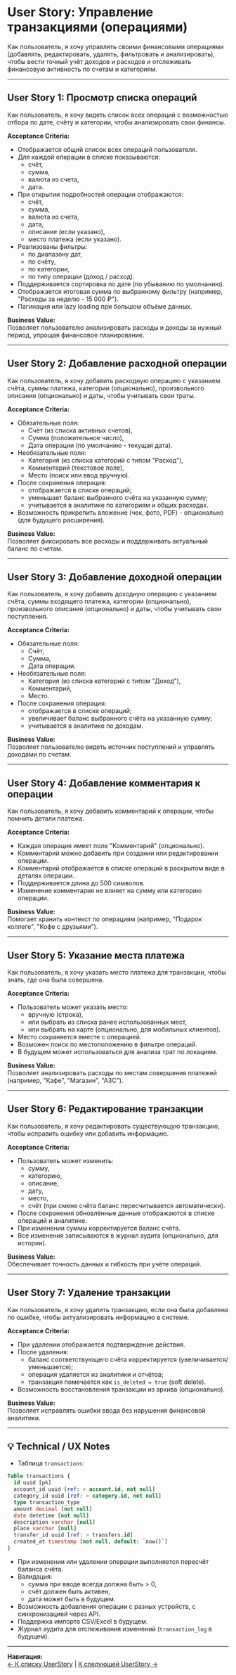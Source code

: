 # User Story: Управление транзакциями (операциями)

Как пользователь, я хочу управлять своими финансовыми операциями (добавлять, редактировать, удалять, фильтровать и анализировать), чтобы вести точный учёт доходов и расходов и отслеживать финансовую активность по счетам и категориям.

---

## User Story 1: Просмотр списка операций

Как пользователь, я хочу видеть список всех операций с возможностью отбора по дате, счёту и категории, чтобы анализировать свои финансы.

**Acceptance Criteria:**

- Отображается общий список всех операций пользователя.
- Для каждой операции в списке показываются:
  - счёт,
  - сумма,
  - валюта из счета,
  - дата.
- При открытии подробностей операции отображаются:
  - счёт,
  - сумма,
  - валюта из счета,
  - дата,
  - описание (если указано),
  - место платежа (если указано).
- Реализованы фильтры:
  - по диапазону дат,
  - по счёту,
  - по категории,
  - по типу операции (доход / расход).
- Поддерживается сортировка по дате (по убыванию по умолчанию).
- Отображается итоговая сумма по выбранному фильтру (например, "Расходы за неделю - 15 000 ₽").
- Пагинация или lazy loading при большом объёме данных.

**Business Value:**  
Позволяет пользователю анализировать расходы и доходы за нужный период, упрощая финансовое планирование.

---

## User Story 2: Добавление расходной операции

Как пользователь, я хочу добавить расходную операцию с указанием счёта, суммы платежа, категории (опционально), произвольного описания (опционально) и даты, чтобы учитывать свои траты.

**Acceptance Criteria:**

- Обязательные поля:
  - Счёт (из списка активных счетов),
  - Сумма (положительное число),
  - Дата операции (по умолчанию - текущая дата).
- Необязательные поля:
  - Категория (из списка категорий с типом "Расход"),
  - Комментарий (текстовое поле),
  - Место (поиск или ввод вручную).
- После сохранения операция:
  - отображается в списке операций;
  - уменьшает баланс выбранного счёта на указанную сумму;
  - учитывается в аналитике по категориям и общих расходах.
- Возможность прикрепить вложение (чек, фото, PDF) - опционально (для будущего расширения).

**Business Value:**  
Позволяет фиксировать все расходы и поддерживать актуальный баланс по счетам.

---

## User Story 3: Добавление доходной операции

Как пользователь, я хочу добавить доходную операцию с указанием счёта, суммы входящего платежа, категории (опционально), произвольного описания (опционально) и даты, чтобы учитывать свои поступления.

**Acceptance Criteria:**

- Обязательные поля:
  - Счёт,
  - Сумма,
  - Дата операции.
- Необязательные поля:
  - Категория (из списка категорий с типом "Доход"),
  - Комментарий,
  - Место.
- После сохранения операция:
  - отображается в списке операций;
  - увеличивает баланс выбранного счёта на указанную сумму;
  - учитывается в аналитике по доходам.

**Business Value:**  
Позволяет пользователю видеть источник поступлений и управлять доходами по счетам.

---

## User Story 4: Добавление комментария к операции

Как пользователь, я хочу добавить комментарий к операции, чтобы помнить детали платежа.

**Acceptance Criteria:**

- Каждая операция имеет поле "Комментарий" (опционально).
- Комментарий можно добавить при создании или редактировании операции.
- Комментарий отображается в списке операций в раскрытом виде в деталях операции.
- Поддерживается длина до 500 символов.
- Изменение комментария не влияет на сумму или категорию операции.

**Business Value:**  
Помогает хранить контекст по операциям (например, "Подарок коллеге", "Кофе с друзьями").

---

## User Story 5: Указание места платежа

Как пользователь, я хочу указать место платежа для транзакции, чтобы знать, где она была совершена.

**Acceptance Criteria:**

- Пользователь может указать место:
  - вручную (строка),
  - или выбрать из списка ранее использованных мест,
  - или выбрать на карте (опционально, для мобильных клиентов).
- Место сохраняется вместе с операцией.
- Возможен поиск по местоположению в фильтре операций.
- В будущем может использоваться для анализа трат по локациям.

**Business Value:**  
Позволяет анализировать расходы по местам совершения платежей (например, "Кафе", "Магазин", "АЗС").

---

## User Story 6: Редактирование транзакции

Как пользователь, я хочу редактировать существующую транзакцию, чтобы исправить ошибку или добавить информацию.

**Acceptance Criteria:**

- Пользователь может изменить:
  - сумму,
  - категорию,
  - описание,
  - дату,
  - место,
  - счёт (при смене счёта баланс пересчитывается автоматически).
- После сохранения обновлённые данные отображаются в списке операций и аналитике.
- При изменении суммы корректируется баланс счёта.
- Все изменения записываются в журнал аудита (опционально, для истории).

**Business Value:**  
Обеспечивает точность данных и гибкость при учёте операций.

---

## User Story 7: Удаление транзакции

Как пользователь, я хочу удалить транзакцию, если она была добавлена по ошибке, чтобы актуализировать информацию в системе.

**Acceptance Criteria:**

- При удалении отображается подтверждение действия.
- После удаления:
  - баланс соответствующего счёта корректируется (увеличивается/уменьшается);
  - операция удаляется из аналитики и отчётов;
  - транзакция помечается как `is_deleted = true` (soft delete).
- Возможность восстановления транзакции из архива (опционально).

**Business Value:**  
Позволяет исправлять ошибки ввода без нарушения финансовой аналитики.

---

## 💡 Technical / UX Notes

- Таблица `transactions`:

```sql
Table transactions {
  id uuid [pk]
  account_id uuid [ref: > account.id, not null]
  category_id uuid [ref: > category.id, not null]
  type transaction_type
  amount decimal [not null]
  date detetime [not null]
  description varchar [null]
  place varchar [null]
  transfer_id uuid [ref: > transfers.id]
  created_at timestamp [not null, default: `now()`]
}
```

- При изменении или удалении операции выполняется пересчёт баланса счёта.
- Валидация:
  - сумма при вводе всегда должна быть > 0,
  - счёт должен быть активен,
  - дата может быть в будущем.
- Возможность добавления операции с разных устройств, с синхронизацией через API.
- Поддержка импорта CSV/Excel в будущем.
- Журнал аудита для отслеживания изменений (`transaction_log` в будущем).

---

**Навигация:**  
[← К списку UserStory](../UserStory.md) | [К следующей UserStory →](./UserStory.Transfers.md)